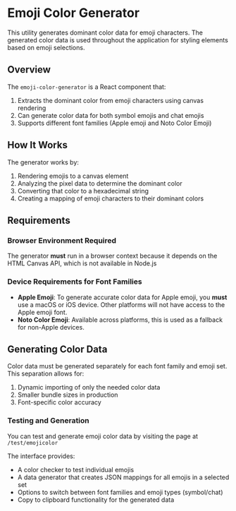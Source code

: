 # Emoji Color Generator

This utility generates dominant color data for emoji characters.
The generated color data is used throughout the application
for styling elements based on emoji selections.

## Overview

The `emoji-color-generator` is a React component that:

1. Extracts the dominant color from emoji characters using canvas rendering
1. Can generate color data for both symbol emojis and chat emojis
1. Supports different font families (Apple emoji and Noto Color Emoji)

## How It Works

The generator works by:

1. Rendering emojis to a canvas element
1. Analyzing the pixel data to determine the dominant color
1. Converting that color to a hexadecimal string
1. Creating a mapping of emoji characters to their dominant colors

## Requirements

### Browser Environment Required

The generator **must** run in a browser context
because it depends on the HTML Canvas API, which is not available in Node.js

### Device Requirements for Font Families

- **Apple Emoji**: To generate accurate color data for Apple emoji,
  you **must** use a macOS or iOS device.
  Other platforms will not have access to the Apple emoji font.
- **Noto Color Emoji**: Available across platforms,
  this is used as a fallback for non-Apple devices.

## Generating Color Data

Color data must be generated separately for each font family and emoji set.
This separation allows for:

1. Dynamic importing of only the needed color data
1. Smaller bundle sizes in production
1. Font-specific color accuracy

### Testing and Generation

You can test and generate emoji color data by
visiting the page at `/test/emojicolor`

The interface provides:

- A color checker to test individual emojis
- A data generator that creates JSON mappings for all emojis in a selected set
- Options to switch between font families and emoji types (symbol/chat)
- Copy to clipboard functionality for the generated data
